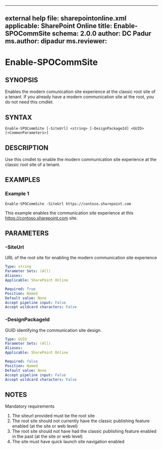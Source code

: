  ---
external help file: sharepointonline.xml
applicable: SharePoint Online
title: Enable-SPOCommSite
schema: 2.0.0
author: DC Padur
ms.author: dipadur
ms.reviewer:
---

# Enable-SPOCommSite

## SYNOPSIS
Enables the modern comunication site experience at the classic root site of a tenant. If you already have a modern communication site at the root, you do not need this cmdlet.

## SYNTAX

```
Enable-SPOCommSite [-SiteUrl] <string> [-DesignPackageId] <GUID> [<CommonParameters>]
```

## DESCRIPTION
Use this cmdlet to enable the modern communication site experience at the classic root site of a tenant.

## EXAMPLES

### Example 1

```
Enable-SPOCommSite -SiteUrl https://contoso.sharepoint.com
```

This example enables the communication site experience at this https://contoso.sharepoint.com site. 

## PARAMETERS

### -SiteUrl

URL of the root site for enabling the modern communication site experience

```yaml
Type: string
Parameter Sets: (All)
Aliases: 
Applicable: SharePoint Online

Required: True
Position: Named
Default value: None
Accept pipeline input: False
Accept wildcard characters: False
```

### -DesignPackageId

GUID identifying the communication site design.

```yaml
Type: GUID
Parameter Sets: (All)
Aliases: 
Applicable: SharePoint Online

Required: false
Position: Named
Default value: None
Accept pipeline input: False
Accept wildcard characters: False
```

## NOTES

Mandatory requirements
1.	The siteurl provided must be the root site
2.	The root site should not currently have the classic publishing feature enabled (at the site or web level)
3.	The root site should not have had the classic publishing feature enabled in the past (at the site or web level)
4.	The site must have quick launch site navigation enabled



